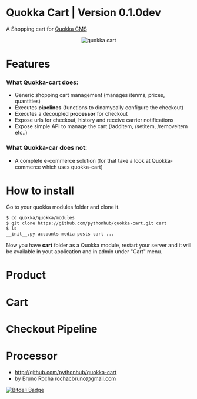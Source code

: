 # Quokka Cart | Version 0.1.0dev

A Shopping cart for [Quokka CMS](http://www.quokkaproject.org)

<p align="center">
<img src="http://quokkaproject.org/images/cart_checkout.png" alt="quokka cart" />
</p>


Features
=============

### What Quokka-cart does:

- Generic shopping cart management (manages itenms, prices, quantities)
- Executes **pipelines** (functions to dinamycally configure the checkout)
- Executes a decoupled **processor** for checkout
- Expose urls for checkout, history and receive carrier notifications
- Expose simple API to manage the cart (/additem, /setitem, /removeitem etc..)

### What Quokka-car does not:

- A complete e-commerce solution (for that take a look at Quokka-commerce which uses quokka-cart)


How to install
===============

Go to your quokka modules folder and clone it.

```bash
$ cd quokka/quokka/modules
$ git clone https://github.com/pythonhub/quokka-cart.git cart
$ ls
__init__.py accounts media posts cart ...
```

Now you have **cart** folder as a Quokka module, restart your server and it will be available in yout application and in admin under "Cart" menu.


Product
=======

Cart
====

Checkout Pipeline
========

Processor
=========


- http://github.com/pythonhub/quokka-cart  
-  by Bruno Rocha <rochacbruno@gmail.com>


[![Bitdeli Badge](https://d2weczhvl823v0.cloudfront.net/pythonhub/quokka-cart/trend.png)](https://bitdeli.com/free "Bitdeli Badge")

